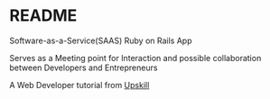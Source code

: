 # README

Software-as-a-Service(SAAS) Ruby on Rails App
 
Serves as a Meeting point for Interaction and possible collaboration between Developers and Entrepreneurs
 
A Web Developer tutorial from [Upskill](http://upskillcourses.com)